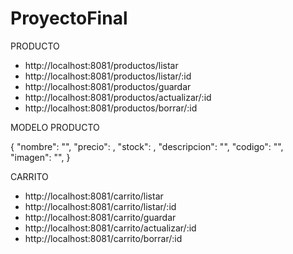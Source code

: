# ProyectoFinal

PRODUCTO

* http://localhost:8081/productos/listar
* http://localhost:8081/productos/listar/:id
* http://localhost:8081/productos/guardar
* http://localhost:8081/productos/actualizar/:id
* http://localhost:8081/productos/borrar/:id

MODELO PRODUCTO

{
  "nombre": "",
  "precio": ,
  "stock": ,
  "descripcion": "",
  "codigo": "",
  "imagen": "",
}

CARRITO

* http://localhost:8081/carrito/listar
* http://localhost:8081/carrito/listar/:id
* http://localhost:8081/carrito/guardar
* http://localhost:8081/carrito/actualizar/:id
* http://localhost:8081/carrito/borrar/:id
